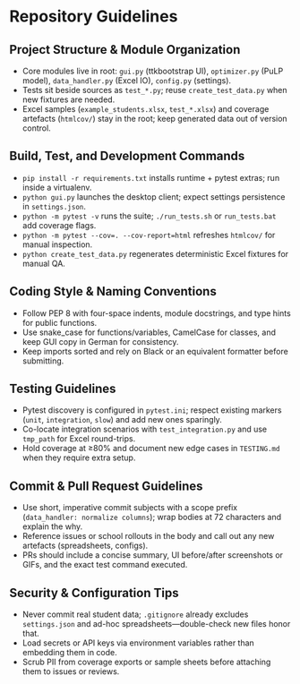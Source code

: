 # Repository Guidelines
## Project Structure & Module Organization
- Core modules live in root: `gui.py` (ttkbootstrap UI), `optimizer.py` (PuLP model), `data_handler.py` (Excel IO), `config.py` (settings).
- Tests sit beside sources as `test_*.py`; reuse `create_test_data.py` when new fixtures are needed.
- Excel samples (`example_students.xlsx`, `test_*.xlsx`) and coverage artefacts (`htmlcov/`) stay in the root; keep generated data out of version control.

## Build, Test, and Development Commands
- `pip install -r requirements.txt` installs runtime + pytest extras; run inside a virtualenv.
- `python gui.py` launches the desktop client; expect settings persistence in `settings.json`.
- `python -m pytest -v` runs the suite; `./run_tests.sh` or `run_tests.bat` add coverage flags.
- `python -m pytest --cov=. --cov-report=html` refreshes `htmlcov/` for manual inspection.
- `python create_test_data.py` regenerates deterministic Excel fixtures for manual QA.

## Coding Style & Naming Conventions
- Follow PEP 8 with four-space indents, module docstrings, and type hints for public functions.
- Use snake_case for functions/variables, CamelCase for classes, and keep GUI copy in German for consistency.
- Keep imports sorted and rely on Black or an equivalent formatter before submitting.

## Testing Guidelines
- Pytest discovery is configured in `pytest.ini`; respect existing markers (`unit`, `integration`, `slow`) and add new ones sparingly.
- Co-locate integration scenarios with `test_integration.py` and use `tmp_path` for Excel round-trips.
- Hold coverage at ≥80% and document new edge cases in `TESTING.md` when they require extra setup.

## Commit & Pull Request Guidelines
- Use short, imperative commit subjects with a scope prefix (`data_handler: normalize columns`); wrap bodies at 72 characters and explain the why.
- Reference issues or school rollouts in the body and call out any new artefacts (spreadsheets, configs).
- PRs should include a concise summary, UI before/after screenshots or GIFs, and the exact test command executed.

## Security & Configuration Tips
- Never commit real student data; `.gitignore` already excludes `settings.json` and ad-hoc spreadsheets—double-check new files honor that.
- Load secrets or API keys via environment variables rather than embedding them in code.
- Scrub PII from coverage exports or sample sheets before attaching them to issues or reviews.
